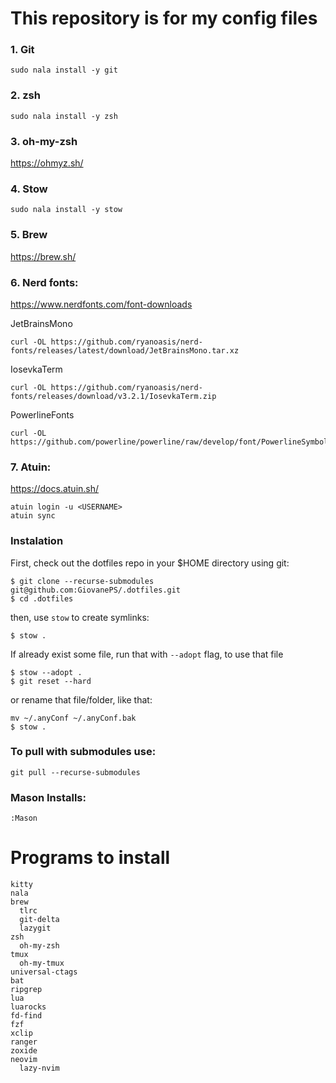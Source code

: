# This repository is for my config files

### 1. Git

```
sudo nala install -y git
```

### 2. zsh
```
sudo nala install -y zsh
```

### 3. oh-my-zsh
https://ohmyz.sh/

### 4. Stow
```
sudo nala install -y stow
```

### 5. Brew
https://brew.sh/

### 6. Nerd fonts:
https://www.nerdfonts.com/font-downloads

JetBrainsMono
```
curl -OL https://github.com/ryanoasis/nerd-fonts/releases/latest/download/JetBrainsMono.tar.xz
```

IosevkaTerm
```
curl -OL https://github.com/ryanoasis/nerd-fonts/releases/download/v3.2.1/IosevkaTerm.zip
```

PowerlineFonts
```
curl -OL https://github.com/powerline/powerline/raw/develop/font/PowerlineSymbols.otf
```

### 7. Atuin:
https://docs.atuin.sh/

```
atuin login -u <USERNAME>
atuin sync
```


### Instalation

First, check out the dotfiles repo in your $HOME directory using git:

```
$ git clone --recurse-submodules git@github.com:GiovanePS/.dotfiles.git
$ cd .dotfiles
```

then, use `stow` to create symlinks:
```
$ stow .
```

If already exist some file, run that with `--adopt` flag, to use that file
```
$ stow --adopt .
$ git reset --hard
```
or rename that file/folder, like that:
```
mv ~/.anyConf ~/.anyConf.bak
$ stow .
```

### To pull with submodules use:
```
git pull --recurse-submodules
```

### Mason Installs:
```
:Mason
```

# Programs to install
```
kitty
nala
brew
  tlrc
  git-delta
  lazygit
zsh
  oh-my-zsh
tmux
  oh-my-tmux
universal-ctags
bat
ripgrep
lua
luarocks
fd-find
fzf
xclip
ranger
zoxide
neovim
  lazy-nvim
```
